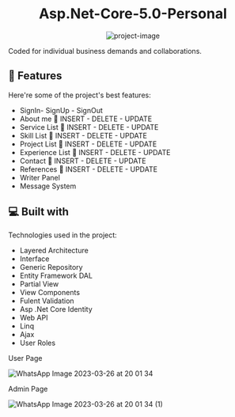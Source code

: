 <h1 align="center" id="title">Asp.Net-Core-5.0-Personal</h1>

<p align="center"><img src="https://socialify.git.ci/serkanky/Asp.Net-Core-5.0-Personal/image?name=1&amp;owner=1&amp;theme=Light" alt="project-image"></p>

<p id="description">Coded for individual business demands and collaborations.</p>

  
  
<h2>🧐 Features</h2>

Here're some of the project's best features:

*   SignIn- SignUp - SignOut
*   About me 💫 INSERT - DELETE - UPDATE
*   Service List 💫 INSERT - DELETE - UPDATE
*   Skill List 💫 INSERT - DELETE - UPDATE
*   Project List 💫 INSERT - DELETE - UPDATE
*   Experience List 💫 INSERT - DELETE - UPDATE
*   Contact 💫 INSERT - DELETE - UPDATE
*   References 💫 INSERT - DELETE - UPDATE
*   Writer Panel 
*   Message System 

  
  
<h2>💻 Built with</h2>

Technologies used in the project:

*   Layered Architecture
*   Interface
*   Generic Repository
*   Entity Framework DAL
*   Partial View
*   View Components
*   Fulent Validation
*   Asp .Net Core Identity
*   Web API
*   Linq
*   Ajax
*   User Roles

User Page


![WhatsApp Image 2023-03-26 at 20 01 34](https://user-images.githubusercontent.com/124188116/227801546-fa1f08a1-c7fd-40ce-b3f6-13f47a663918.jpeg)



Admin Page


![WhatsApp Image 2023-03-26 at 20 01 34 (1)](https://user-images.githubusercontent.com/124188116/227801574-8e02c0d7-2c8e-4a0f-9d2f-f321d912eaac.jpeg)


